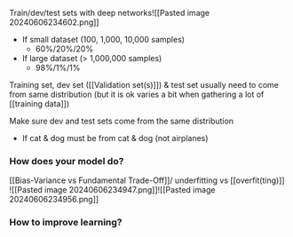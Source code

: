 Train/dev/test sets with deep networks![[Pasted image 20240606234602.png]]
- If small dataset (100, 1,000, 10,000 samples)
	- 60%/20%/20%
- If large dataset (> 1,000,000 samples)
	- 98%/1%/1%

Training set, dev set ([[Validation set(s)]]) & test set usually need to come from same distribution (but it is ok varies a bit when gathering a lot of [[training data]])

Make sure dev and test sets come from the same distribution
- If cat & dog must be from cat & dog (not airplanes)
### How does your model do?
[[Bias-Variance vs Fundamental Trade-Off]]/ underfitting vs [[overfit(ting)]]
![[Pasted image 20240606234947.png]]![[Pasted image 20240606234956.png]]
### How to improve learning?